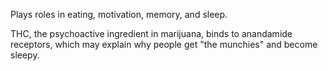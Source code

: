 Plays roles in eating, motivation, memory, and sleep.

THC, the psychoactive ingredient in marijuana, binds to anandamide receptors, which may explain why people get "the munchies" and become sleepy.